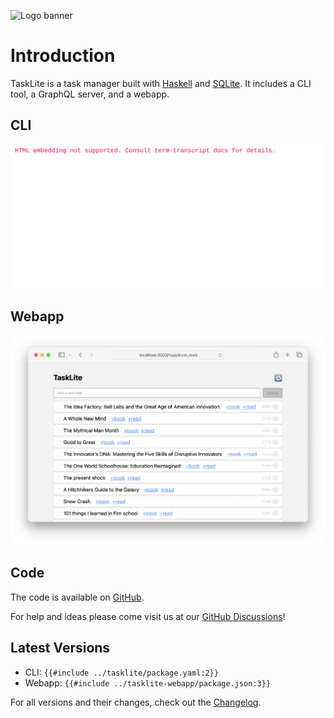 ![Logo banner](./images/banner@2.png)

# Introduction

TaskLite is a task manager built with [Haskell] and [SQLite].
It includes a CLI tool, a GraphQL server, and a webapp.

[Haskell]: https://haskell.org
[SQLite]: https://sqlite.org


## CLI

<img
  alt="Screenshot of a simple usage scenario"
  src="images/usage.svg"
/>

<!--
```txt
$ tl add Buy milk +groceries
🆕 Added task "Buy milk" with id "01dd62xryn5fnzjgynkcy06spb"

$ tl add Go running
🆕 Added task "Go running" with id "01dd62yjtrtmaph23knff6mbsj"

$ tl
Id  Prio  Opened UTC  Body
pb   2    2019-06-12  Buy milk  +groceries
sj   0    2019-06-12  Go running

$ tl do pb
✅ Finished task "Buy milk" with id "01dd62xryn5fnzjgynkcy06spb"
```
-->


## Webapp

![Screenshot of web app](images/webapp_screenshot.png)


## Code

The code is available on [GitHub].

[GitHub]: https://github.com/ad-si/TaskLite


For help and ideas please come visit us at our [GitHub Discussions]!

[GitHub Discussions]: https://github.com/ad-si/TaskLite/discussions


## Latest Versions

- CLI: `{{#include ../tasklite/package.yaml:2}}`
- Webapp: `{{#include ../tasklite-webapp/package.json:3}}`

For all versions and their changes,
check out the [Changelog](/changelog.html).
